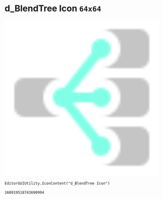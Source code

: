 # d_BlendTree Icon `64x64`
<img src="/img/d_BlendTree%20Icon.png" width=512 height=512>

``` CSharp
EditorGUIUtility.IconContent("d_BlendTree Icon")
```
```
160919518743690994
```

